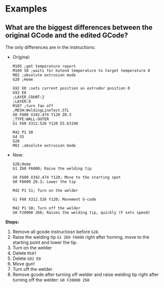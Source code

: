 # Examples

## What are the biggest differences between the original GCode and the edited GCode?

The only differences are in the instructions:

- Original:

  ```
  M105 ;get temperature report
  M109 S0 ;waits for hotend temperature to target temperature 0
  M82 ;absolute extrusion mode
  G28 ;Home

  G92 E0 ;sets current position as extruder position 0
  G92 E0
  ;LAYER_COUNT:2
  ;LAYER:0
  M107 ;turn fan off
  ;MESH:WeldingLineTest.STL
  G0 F600 X342.474 Y120 Z0.3
  ;TYPE:WALL-OUTER
  G1 F60 X312.526 Y120 E5.63198

  M42 P1 S0
  G4 S5
  G28
  M82 ;absolute extrusion mode
  ```

- New:

  ```
  G28;Home
  G1 Z60 F6000; Raise the welding tip

  G0 F600 X342.474 Y120; Move to the starting spot
  G0 F6000 Z0.3; Lower the tip

  M42 P1 S1; Turn on the welder

  G1 F60 X312.526 Y120; Movement G-code

  M42 P1 S0; Turn off the welder
  G0 F20000 Z60; Raises the welding tip, quickly (F sets speed)
  ```

**Steps:**

1. Remove all gcode instructiosn before `G28`.
2. Raise the welding tip `G1 Z60 F6000` right after homing, move to the starting point and lower the tip.
3. Turn on the welder
4. Delete `M107`
5. Delete `G92 E0`
6. Move gun!
7. Turn off the welder
8. Remove gcode after turning off welder and raise welding tip right after turning off the welder: `G0 F20000 Z60`
